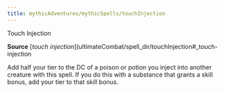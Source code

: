 ```yaml
---
title: mythicAdventures/mythicSpells/touchInjection
---
```

Touch Injection

**Source** [_touch injection_](ultimateCombat/spell_dir/touchInjection#_touch-injection

Add half your tier to the DC of a poison or potion you inject into another creature with this spell. If you do this with a substance that grants a skill bonus, add your tier to that skill bonus.

